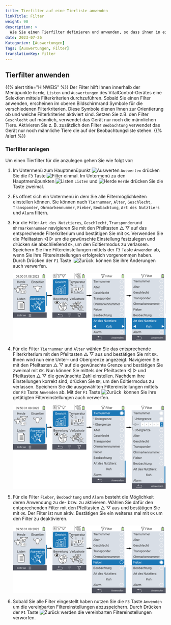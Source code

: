 ```yaml
---
title: Tierfilter auf eine Tierliste anwenden
linkTitle: Filter
weight: 90
description: >
  Wie Sie einen Tierfilter definieren und anwenden, so dass ihnen in einer Liste nur eine Teilmenge der auf dem Gerät vorhandenen Tiere angezeigt wird.
date: 2023-07-26
Kategorien: [Auswertungen]
Tags: [Auswertungen, Filter]
translationKey: filter
---
```

## Tierfilter anwenden
{{% alert title="HINWEIS" %}}
Der Filter hilft Ihnen innerhalb der Menüpunkte `Herde`, `Listen` und `Auswertungen` des VitalControl-Gerätes eine Selektion mittels Filterkriterien durchzuführen. Sobald Sie einen Filter anwenden, erscheinen im oberen Bildschirmrand Symbole für die verschiedenen Filterkriterien. Diese Symbole dienen Ihnen zur Orientierung ob und welche Filterkriterien aktiviert sind. Setzen Sie z.B. den Filter `Geschlecht` auf männlich, verwendet das Gerät nur noch die männlichen Tiere. Aktivieren Sie z. B. zusätzlich den Filter `Beobachtung` verwendet das Gerät nur noch männliche Tiere die auf der Beobachtungsliste stehen.
{{% /alert %}}

### Tierfilter anlegen

Um einen Tierfilter für die anzulegen gehen Sie wie folgt vor:

1. Im Untermenü zum Hauptmenüpunkt <img src="/icons/main/evaluation.svg" width="50" align="bottom" alt="Auswerten" /> `Auswerten` drücken Sie die `F3` Taste <img src="/icons/footer/filter.svg" width="25" align="bottom" alt="Filter" /> einmal. Im Untermenü zu den Hauptmenüpunkten <img src="/icons/main/lists.svg" width="28" align="bottom" alt="Listen" /> `Listen` und <img src="/icons/main/herd.svg" width="60" align="bottom" alt="Herde" /> `Herde` drücken Sie die Taste zweimal.

2. Es öffnet sich ein Untermenü in dem Sie alle Filtermöglichkeiten einstellen können. Sie können nach `Tiernummer`, `Alter`, `Geschlecht`, `Transponder`, `Ohrmarkennummer`, `Fieber`, `Beobachtung`, `Art des Nutztiers` und `Alarm` filtern.

3. Für die Filter `Art des Nutztieres`, `Geschlecht`, `Transponder`und `Ohrmarkennummer` navigieren Sie mit den Pfeiltasten △ ▽ auf das entsprechende Filterkriterium und bestätigen Sie mit `OK`. Verwenden Sie die Pfeiltasten ◁ ▷ um die gewünschte Einstellung festzulegen und drücken sie abschließend `Ok`, um den Editiermodus zu verlassen. Speichern Sie ihre Filtereinstellungen mittels der `F3` Taste `Anwenden` ab, wenn Sie ihre Filtereinstellungen erfolgreich vorgenommen haben. Durch Drücken der `F1` Taste &nbsp;<img src="/icons/footer/exit.svg" width="25" align="bottom" alt="Zurück" />&nbsp; können Sie ihre Änderungen auch verwerfen.

   ![VitalControl: Menüfolge Auswertungen Filter einstellen](bilder/filter3.png "Filter einstellen")

4. Für die Filter `Tiernummer` und `Alter` wählen Sie das entsprechende Filterkriterium mit den Pfeiltasten △ ▽ aus und bestätigen Sie mit `OK`. Ihnen wird nun eine Unter- und Obergrenze angezeigt. Navigieren Sie mit den Pfeiltasten △ ▽ auf die gewünschte Grenze und bestätigen Sie zweimal mit `OK`. Nun können Sie mittels der Pfeiltasten ◁ ▷  und Pfeiltasten △ ▽ die gewünschte Zahl einstellen. Nachdem ihre Einstellungen korrekt sind, drücken Sie `OK`, um den Editiermodus zu verlassen. Speichern Sie die ausgewählten Filtereinstellungen mittels der `F3` Taste `Anwenden` ab. Mit der `F1` Taste <img src="/icons/footer/exit.svg" width="25" align="bottom" alt="Zurück" />&nbsp; können Sie ihre getätigten Filtereinstellungen auch verwerfen.

   ![VitalControl: Menüfolge Auswertungen Filter einstellen](bilder/filter1.png "Filter einstellen")

5. Für die Filter `Fieber`, `Beobachtung` und `Alarm` besteht die Möglichkeit deren Anwendung zu de- bzw. zu aktivieren. Wählen Sie dafür den entsprechenden Filter mit den Pfeiltasten △ ▽ aus und bestätigen Sie mit `OK`. Der Filter ist nun aktiv. Bestätigen Sie ein weiteres mal mit `OK` um den Filter zu deaktivieren.

   ![VitalControl: Menüfolge Auswertungen Filter einstellen](bilder/filter2.png "Filter einstellen")

6. Sobald Sie alle Filter eingestellt haben nutzen Sie die `F3` Taste `Anwenden` um die vereinbarten Filtereinstellungen abzuspeichern. Durch Drücken der `F1` Taste <img src="/icons/footer/exit.svg" width="25" align="bottom" alt="Zurück" /> werden die vereinbarten Filtereinstellungen verworfen.
